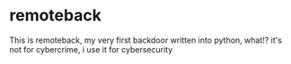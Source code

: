 # remoteback
This is remoteback, my very first backdoor written into python, what!? it's not for cybercrime, i use it for cybersecurity
